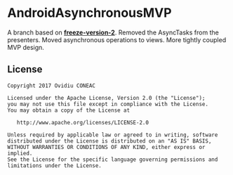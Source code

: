 # AndroidAsynchronousMVP
A branch based on [__freeze-version-2__](https://github.com/ovicon/AndroidAsynchronousMVP/tree/freeze-version-2). Removed the AsyncTasks from the presenters. Moved asynchronous operations to views. More tightly coupled MVP design.
 
License
-------

    Copyright 2017 Ovidiu CONEAC

    Licensed under the Apache License, Version 2.0 (the "License");
    you may not use this file except in compliance with the License.
    You may obtain a copy of the License at

       http://www.apache.org/licenses/LICENSE-2.0

    Unless required by applicable law or agreed to in writing, software
    distributed under the License is distributed on an "AS IS" BASIS,
    WITHOUT WARRANTIES OR CONDITIONS OF ANY KIND, either express or implied.
    See the License for the specific language governing permissions and
    limitations under the License.
